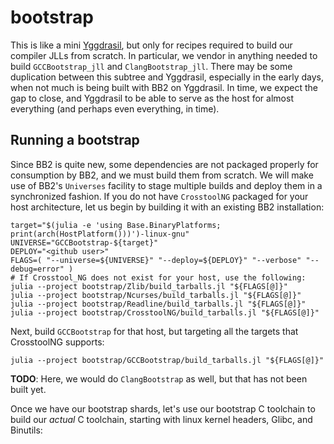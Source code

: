 # bootstrap

This is like a mini [Yggdrasil](https://github.com/JuliaPackaging/Yggdrasil), but only for recipes required to build our compiler JLLs from scratch.
In particular, we vendor in anything needed to build `GCCBootstrap_jll` and `ClangBootstrap_jll`.
There may be some duplication between this subtree and Yggdrasil, especially in the early days, when not much is being built with BB2 on Yggdrasil.
In time, we expect the gap to close, and Yggdrasil to be able to serve as the host for almost everything (and perhaps even everything, in time).

## Running a bootstrap

Since BB2 is quite new, some dependencies are not packaged properly for consumption by BB2, and we must build them from scratch.
We will make use of BB2's `Universes` facility to stage multiple builds and deploy them in a synchronized fashion.
If you do not have `CrosstoolNG` packaged for your host architecture, let us begin by building it with an existing BB2 installation:

```
target="$(julia -e 'using Base.BinaryPlatforms; print(arch(HostPlatform()))')-linux-gnu"
UNIVERSE="GCCBootstrap-${target}"
DEPLOY="<github user>"
FLAGS=( "--universe=${UNIVERSE}" "--deploy=${DEPLOY}" "--verbose" "--debug=error" )
# If Crosstool_NG does not exist for your host, use the following:
julia --project bootstrap/Zlib/build_tarballs.jl "${FLAGS[@]}"
julia --project bootstrap/Ncurses/build_tarballs.jl "${FLAGS[@]}"
julia --project bootstrap/Readline/build_tarballs.jl "${FLAGS[@]}"
julia --project bootstrap/CrosstoolNG/build_tarballs.jl "${FLAGS[@]}"
```

Next, build `GCCBootstrap` for that host, but targeting all the targets that CrosstoolNG supports:
```
julia --project bootstrap/GCCBootstrap/build_tarballs.jl "${FLAGS[@]}"
```

**TODO**: Here, we would do `ClangBootstrap` as well, but that has not been built yet.

Once we have our bootstrap shards, let's use our bootstrap C toolchain to build our _actual_ C toolchain, starting with linux kernel headers, Glibc, and Binutils:


